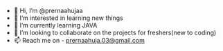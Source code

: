 - 👋 Hi, I’m @prernaahujaa
- 👀 I’m interested in learning new things
- 🌱 I’m currently learning JAVA 
- 💞️ I’m looking to collaborate on the projects for freshers(new to coding)
- 📫 Reach me on - prernaahuja.03@gmail.com

<!---
prernaahujaa/prernaahujaa is a ✨ special ✨ repository because its `README.md` (this file) appears on your GitHub profile.
You can click the Preview link to take a look at your changes.
--->
